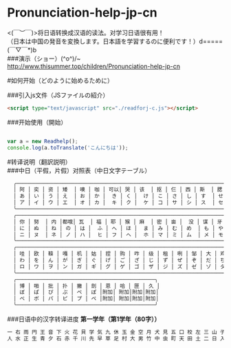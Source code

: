# Pronunciation-help-jp-cn
<(￣︶￣)>将日语转换成汉语的读法。对学习日语很有用！<br />
（日本は中国の発音を変換します。日本語を学習するのに便利です！）d=====(￣▽￣*)b<br />
###演示（ショー）\(^o^)/~
http://www.thisummer.top/children/Pronunciation-help-jp-cn


#如何开始（どのように始めるために）<br />


###引入js文件（JSファイルの紹介）
```html
<script type="text/javascript" src="./readforj-c.js"></script>
```

###开始使用（開始）
```javascript

var a = new Readhelp();
console.log(a.toTranslate('こんにちは'));

```


#转译说明（翻訳説明）<br />
###中日（平假，片假）对照表（中日文字テーブル）

```cmd
  ╭──────────────────────────────────────────────────────────────────────────────────────────────────────╮
  │ 阿 │ 奕 │ 资 │ 矮  │ 噢 │ 咖 │ 可以│ 哭 │ 该  │ 抠 │ 仨 │ 西 │ 斯  │ 腮 │ 嗽 │ 搭 │ 期 │ 俗 │ 贷 │  都 │ 拿 │
  │ あ │ い │ う │ え  │ お │ か │  き │ く │  け │ こ │ さ │ し │ す  │ せ │ そ │ た │ ち │ つ │ て │ と  │ な │
  │ ア │ イ │ ウ │ エ  │ オ │ カ │  キ │ ク │  ケ │ コ │ サ │ シ │ ス  │ セ │ ソ │ タ │ チ │ ツ │ テ │ ト  │ ナ │
  ╰──────────────────────────────────────────────────────────────────────────────────────────────────────╯
  ╭──────────────────────────────────────────────────────────────────────────────────────────────────────╮
  │ 你 │ 努  │ 内 │都哦│ 瓦  │ 福 │ 耶 │ 猴 │ 麻  │ 密 │ 亩 │  没 │ 谋 │ 牙 │ 与 │ 悠 │ 答 │ 离 │ 如  │ 待 │ 楼 │
  │ に │ ぬ  │ ね │ の │ は │  ふ │ へ │ ほ │  ま │ み │ む │ め  │ も │ や │ ゆ │ よ │ ら │ り │ る  │ れ │ ろ │
  │ ニ │ ヌ  │ ネ │ ノ │ ハ │  ヒ │ フ │ ヘ │  ホ │ マ │ ミ │ ム  │ メ │ モ │ ヤ │ ユ │ ヨ │ ラ │ リ  │ ル │ レ │
  ╰──────────────────────────────────────────────────────────────────────────────────────────────────────╯
  ╭──────────────────────────────────────────────────────────────────────────────────────────────────────╮
  │ 哇 │ 欧 │ 鞥 │ 嘎 │ 机 │ 姑 │ 捏 │ 购 │ 咋 │ 级 │ 租 │ 咧 │ 邹 │ 大 │ 鸡 │ 资 │ 碟 │ 都 │ 吧 │ 比 │ 不 │ 摆 │
  │ わ │ を │ ん │ が │ ぎ │ ぐ │ げ │ ご │ ざ │ じ │ ず │ ぜ │ ぞ │ だ │ ぢ │ づ │ で │ ど │ ば │ び │ ぶ │ べ │ 
  │ ロ │ ワ │ ヲ │ ン │ ガ │ ギ │ グ │ ゲ │ ゴ │ ザ │ ジ │ ズ │ ゼ │ ゾ │ ダ │ ヂ │ ヅ │ デ │ ド │ バ │ ビ │ ブ │ 
  ╰──────────────────────────────────────────────────────────────────────────────────────────────────────╯
  ╭─────────────────────────────────────────────╮
  │ 博 │ 啪 │ 批 │ 扑 │ 撇 │ 剖 │ 恩 │ 哈 │ 匣 │ 久 │ 
  │ ぼ │ ぱ │ ぴ │ ぷ │ ぺ │ ぽ │附加│ 附加│附加│附加│
  │ ベ │ ボ │ パ │ ピ │ プ │ ペ │附加│ 附加│附加│附加│
  ╰─────────────────────────────────────────────╯
 ```
###日语中的汉字转译进度
**第一学年（第1学年（80字））**
 ```cmd
一 右 雨 円 王 音 下 火 花 貝 学 気 九 休 玉 金 空 月 犬 見 五 口 校 左 三 山 子 四 糸 字 耳 七 車 手 十 出 女 小 上 森
人 水 正 生 青 夕 石 赤 千 川 先 早 草 足 村 大 男 竹 中 虫 町 天 田 土 二 日 入 年 白 八 百 文 木 本 名 目 立 力 林 六
 ```
 
 
